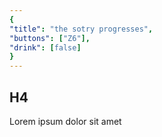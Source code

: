 ```yaml
---
{
"title": "the sotry progresses",
"buttons": ["Z6"],
"drink": [false]
}
---
```


## H4

Lorem ipsum dolor sit amet